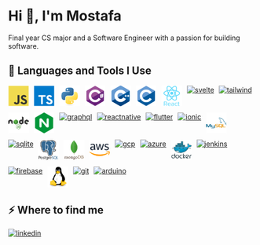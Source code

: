 <h1>Hi 👋, I'm Mostafa</h1>
<p>Final year CS major and a Software Engineer with a passion for building software.</p>
<h2>🚀 Languages and Tools I Use</h2>
<p style="display: flex; flex-wrap: wrap; gap: 10px;"><a target="_blank" rel="noopener noreferrer" href="https://developer.mozilla.org/en-US/docs/Web/JavaScript" style="display: inline-block; cursor: pointer; z-index: 1;"><img src="https://raw.githubusercontent.com/devicons/devicon/master/icons/javascript/javascript-original.svg" alt="javascript" width="42" height="42" /></a>
<a target="_blank" rel="noopener noreferrer" href="https://www.typescriptlang.org/" style="display: inline-block; cursor: pointer; z-index: 1;"><img src="https://raw.githubusercontent.com/devicons/devicon/master/icons/typescript/typescript-original.svg" alt="typescript" width="42" height="42" /></a>
<a target="_blank" rel="noopener noreferrer" href="https://www.python.org" style="display: inline-block; cursor: pointer; z-index: 1;"><img src="https://raw.githubusercontent.com/devicons/devicon/master/icons/python/python-original.svg" alt="python" width="42" height="42" /></a>
<a target="_blank" rel="noopener noreferrer" href="https://learn.microsoft.com/en-us/dotnet/csharp/" style="display: inline-block; cursor: pointer; z-index: 1;"><img src="https://raw.githubusercontent.com/devicons/devicon/master/icons/csharp/csharp-original.svg" alt="csharp" width="42" height="42" /></a>
<a target="_blank" rel="noopener noreferrer" href="https://isocpp.org/" style="display: inline-block; cursor: pointer; z-index: 1;"><img src="https://raw.githubusercontent.com/devicons/devicon/master/icons/cplusplus/cplusplus-original.svg" alt="cplusplus" width="42" height="42" /></a>
<a target="_blank" rel="noopener noreferrer" href="https://www.cprogramming.com/" style="display: inline-block; cursor: pointer; z-index: 1;"><img src="https://raw.githubusercontent.com/devicons/devicon/master/icons/c/c-original.svg" alt="c" width="42" height="42" /></a>
<a target="_blank" rel="noopener noreferrer" href="https://react.dev/" style="display: inline-block; cursor: pointer; z-index: 1;"><img src="https://raw.githubusercontent.com/devicons/devicon/master/icons/react/react-original-wordmark.svg" alt="react" width="42" height="42" /></a>
<a target="_blank" rel="noopener noreferrer" href="https://svelte.dev/" style="display: inline-block; cursor: pointer; z-index: 1;"><img src="https://upload.wikimedia.org/wikipedia/commons/1/1b/Svelte_Logo.svg" alt="svelte" width="42" height="42" /></a>
<a target="_blank" rel="noopener noreferrer" href="https://tailwindcss.com/" style="display: inline-block; cursor: pointer; z-index: 1;"><img src="https://www.vectorlogo.zone/logos/tailwindcss/tailwindcss-icon.svg" alt="tailwind" width="42" height="42" /></a>
<a target="_blank" rel="noopener noreferrer" href="https://nodejs.org/" style="display: inline-block; cursor: pointer; z-index: 1;"><img src="https://raw.githubusercontent.com/devicons/devicon/master/icons/nodejs/nodejs-original-wordmark.svg" alt="nodejs" width="42" height="42" /></a>
<a target="_blank" rel="noopener noreferrer" href="https://nginx.org/" style="display: inline-block; cursor: pointer; z-index: 1;"><img src="https://raw.githubusercontent.com/devicons/devicon/master/icons/nginx/nginx-original.svg" alt="nginx" width="42" height="42" /></a>
<a target="_blank" rel="noopener noreferrer" href="https://graphql.org/" style="display: inline-block; cursor: pointer; z-index: 1;"><img src="https://www.vectorlogo.zone/logos/graphql/graphql-icon.svg" alt="graphql" width="42" height="42" /></a>
<a target="_blank" rel="noopener noreferrer" href="https://reactnative.dev/" style="display: inline-block; cursor: pointer; z-index: 1;"><img src="https://reactnative.dev/img/header_logo.svg" alt="reactnative" width="42" height="42" /></a>
<a target="_blank" rel="noopener noreferrer" href="https://flutter.dev" style="display: inline-block; cursor: pointer; z-index: 1;"><img src="https://www.vectorlogo.zone/logos/flutterio/flutterio-icon.svg" alt="flutter" width="42" height="42" /></a>
<a target="_blank" rel="noopener noreferrer" href="https://ionicframework.com" style="display: inline-block; cursor: pointer; z-index: 1;"><img src="https://upload.wikimedia.org/wikipedia/commons/d/d1/Ionic_Logo.svg" alt="ionic" width="42" height="42" /></a>
<a target="_blank" rel="noopener noreferrer" href="https://www.mysql.com/" style="display: inline-block; cursor: pointer; z-index: 1;"><img src="https://raw.githubusercontent.com/devicons/devicon/master/icons/mysql/mysql-original-wordmark.svg" alt="mysql" width="42" height="42" /></a>
<a target="_blank" rel="noopener noreferrer" href="https://www.sqlite.org/" style="display: inline-block; cursor: pointer; z-index: 1;"><img src="https://www.vectorlogo.zone/logos/sqlite/sqlite-icon.svg" alt="sqlite" width="42" height="42" /></a>
<a target="_blank" rel="noopener noreferrer" href="https://www.postgresql.org" style="display: inline-block; cursor: pointer; z-index: 1;"><img src="https://raw.githubusercontent.com/devicons/devicon/master/icons/postgresql/postgresql-original-wordmark.svg" alt="postgresql" width="42" height="42" /></a>
<a target="_blank" rel="noopener noreferrer" href="https://www.mongodb.com/" style="display: inline-block; cursor: pointer; z-index: 1;"><img src="https://raw.githubusercontent.com/devicons/devicon/master/icons/mongodb/mongodb-original-wordmark.svg" alt="mongodb" width="42" height="42" /></a>
<a target="_blank" rel="noopener noreferrer" href="https://aws.amazon.com" style="display: inline-block; cursor: pointer; z-index: 1;"><img src="https://raw.githubusercontent.com/devicons/devicon/master/icons/amazonwebservices/amazonwebservices-original-wordmark.svg" alt="aws" width="42" height="42" /></a>
<a target="_blank" rel="noopener noreferrer" href="https://cloud.google.com" style="display: inline-block; cursor: pointer; z-index: 1;"><img src="https://www.vectorlogo.zone/logos/google_cloud/google_cloud-icon.svg" alt="gcp" width="42" height="42" /></a>
<a target="_blank" rel="noopener noreferrer" href="https://azure.microsoft.com" style="display: inline-block; cursor: pointer; z-index: 1;"><img src="https://www.vectorlogo.zone/logos/microsoft_azure/microsoft_azure-icon.svg" alt="azure" width="42" height="42" /></a>
<a target="_blank" rel="noopener noreferrer" href="https://www.docker.com/" style="display: inline-block; cursor: pointer; z-index: 1;"><img src="https://raw.githubusercontent.com/devicons/devicon/master/icons/docker/docker-original-wordmark.svg" alt="docker" width="42" height="42" /></a>
<a target="_blank" rel="noopener noreferrer" href="https://www.jenkins.io" style="display: inline-block; cursor: pointer; z-index: 1;"><img src="https://www.vectorlogo.zone/logos/jenkins/jenkins-icon.svg" alt="jenkins" width="42" height="42" /></a>
<a target="_blank" rel="noopener noreferrer" href="https://firebase.google.com/" style="display: inline-block; cursor: pointer; z-index: 1;"><img src="https://www.vectorlogo.zone/logos/firebase/firebase-icon.svg" alt="firebase" width="42" height="42" /></a>
<a target="_blank" rel="noopener noreferrer" href="https://www.linux.org/" style="display: inline-block; cursor: pointer; z-index: 1;"><img src="https://raw.githubusercontent.com/devicons/devicon/master/icons/linux/linux-original.svg" alt="linux" width="42" height="42" /></a>
<a target="_blank" rel="noopener noreferrer" href="https://git-scm.com/" style="display: inline-block; cursor: pointer; z-index: 1;"><img src="https://www.vectorlogo.zone/logos/git-scm/git-scm-icon.svg" alt="git" width="42" height="42" /></a>
<a target="_blank" rel="noopener noreferrer" href="https://www.arduino.cc/" style="display: inline-block; cursor: pointer; z-index: 1;"><img src="https://cdn.worldvectorlogo.com/logos/arduino-1.svg" alt="arduino" width="42" height="42" /></a></p>
<h2>⚡️ Where to find me</h2>
<p><a target="_blank" rel="noopener noreferrer" href="https://www.linkedin.com/in/nouri02" style="display: inline-block; cursor: pointer; z-index: 1;"><img src="https://img.shields.io/badge/linkedin-logo?style=for-the-badge&logo=linkedin&logoColor=white&color=%230a77b6" alt="linkedin" /></a></p>
